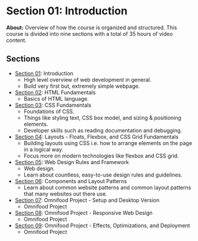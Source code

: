 # Section 01: Introduction

**About:** Overview of how the course is organized and structured. This course is divided into nine sections with a total of 35 hours of video content.

## Sections

- [Section 01](./): Introduction
  - High level overview of web development in general.
  - Build very first but, extremely simple webpage.
- [Section 02](../Section%2002): HTML Fundamentals
  - Basics of HTML language.
- [Section 03](../Section%2003): CSS Fundamentals
  - Foundations of CSS.
  - Things like styling text, CSS box model, and sizing & positioning elements.
  - Developer skills such as reading documentation and debugging.
- [Section 04](../Section%2004): Layouts - Floats, Flexbox, and CSS Grid Fundamentals
  - Building layouts using CSS i.e. how to arrange elements on the page in a logical way.
  - Focus more on modern technologies like flexbox and CSS grid.
- [Section 05](../Section%2005): Web Design Rules and Framework
  - Web design.
  - Learn about countless, easy-to-use design rules and guidelines.
- [Section 06](../Section%2006): Components and Layout Patterns
  - Learn about common website patterns and common layout patterns that many websites out there use.
- [Section 07](../Section%2007): Omnifood Project - Setup and Desktop Version
  - Omnifood Project
- [Section 08](../Section%2008): Omnifood Project - Responsive Web Design
  - Omnifood Project
- [Section 09](../Section%2009): Omnifood Project - Effects, Optimizations, and Deployment
  - Omnifood Project
